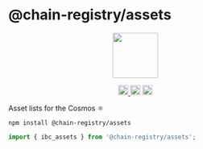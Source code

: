 # @chain-registry/assets

<p align="center" width="100%">
    <img height="90" src="https://user-images.githubusercontent.com/545047/184277736-69fef40f-1991-4c0e-b979-da125cf7fd8f.svg" />
</p>

<p align="center" width="100%">
  <a href="https://github.com/cosmology-tech/chain-registry/actions/workflows/run-tests.yml">
    <img height="20" src="https://github.com/cosmology-tech/chain-registry/actions/workflows/run-tests.yml/badge.svg" />
  </a>
   <a href="https://github.com/cosmology-tech/chain-registry/blob/main/LICENSE"><img height="20" src="https://img.shields.io/badge/license-MIT-blue.svg"></a>
   <a href="https://www.npmjs.com/package/@chain-registry/assets"><img height="20" src="https://img.shields.io/github/package-json/v/cosmology-tech/chain-registry?filename=packages%2Fassets%2Fpackage.json"></a>
</p>

Asset lists for the Cosmos ⚛️

```
npm install @chain-registry/assets
```

```js
import { ibc_assets } from '@chain-registry/assets';
```
